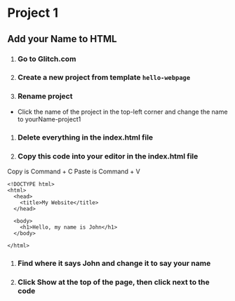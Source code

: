 # Project 1
## Add your Name to HTML

1. ### Go to Glitch.com
1. ### Create a new project from template `hello-webpage`
1. ### Rename project
  - Click the name of the project in the top-left corner and change the name to yourName-project1
1. ### Delete everything in the index.html file
1. ### Copy this code into your editor in the index.html file

Copy is Command + C
Paste is Command + V

```
<!DOCTYPE html>
<html>
  <head>
    <title>My Website</title>
  </head>

  <body>
    <h1>Hello, my name is John</h1>
  </body>

</html>
```
1. ### Find where it says John and change it to say your name
1. ### Click Show at the top of the page, then click next to the code
